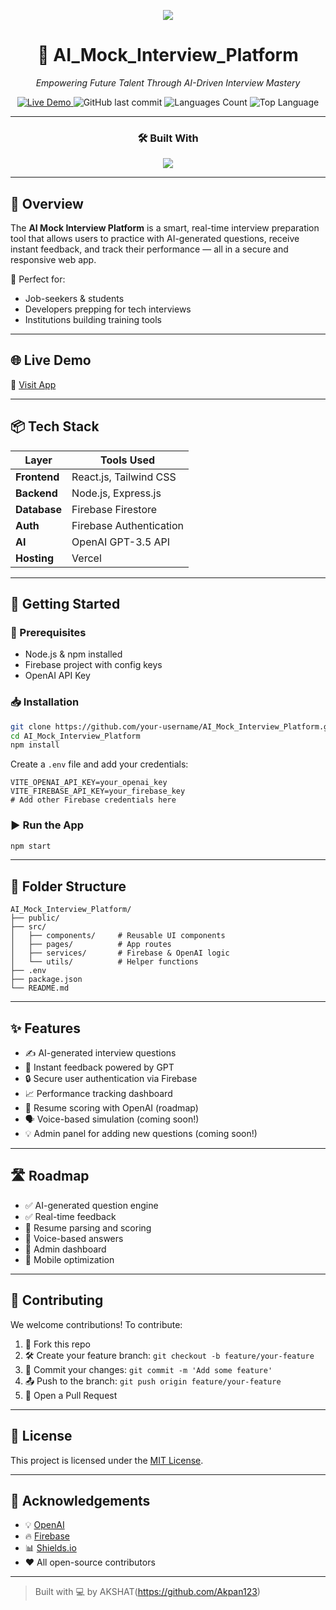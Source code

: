 <!-- Banner -->
<p align="center">
  <img src="https://readme-typing-svg.herokuapp.com/?lines=🚀+AI+Mock+Interview+Platform; Aim+your+interview+journey+with+AI!&center=true&width=440&height=50&font=Fira+Code&color=2F80ED&vCenter=true&size=22">
</p>

<div align="center">

# 🤖 AI_Mock_Interview_Platform

*Empowering Future Talent Through AI-Driven Interview Mastery*

<a href="https://ai-mock-interviews-five-flax.vercel.app/" target="_blank">
  <img alt="Live Demo" src="https://img.shields.io/badge/Live-Demo-2ea44f?style=for-the-badge&logo=vercel&logoColor=white" />
</a>
<img alt="GitHub last commit" src="https://img.shields.io/github/last-commit/Akpan123/AI_Mock_Interview_Platform?style=for-the-badge" />
<img alt="Languages Count" src="https://img.shields.io/github/languages/count/Akpan123/AI_Mock_Interview_Platform?style=for-the-badge" />
<img alt="Top Language" src="https://img.shields.io/github/languages/top/Akpan123/AI_Mock_Interview_Platform?style=for-the-badge" />

---

### 🛠️ Built With

<img src="https://skillicons.dev/icons?i=react,tailwind,nodejs,express,firebase,javascript,vercel,openai" />

</div>

---

## 📌 Overview

The **AI Mock Interview Platform** is a smart, real-time interview preparation tool that allows users to practice with AI-generated questions, receive instant feedback, and track their performance — all in a secure and responsive web app.

🧠 Perfect for:
- Job-seekers & students
- Developers prepping for tech interviews
- Institutions building training tools

---

## 🌐 Live Demo

🔗 [Visit App](https://ai-mock-interviews-five-flax.vercel.app/)

---

## 📦 Tech Stack

| Layer        | Tools Used                                      |
|--------------|--------------------------------------------------|
| **Frontend** | React.js, Tailwind CSS                          |
| **Backend**  | Node.js, Express.js                             |
| **Database** | Firebase Firestore                              |
| **Auth**     | Firebase Authentication                         |
| **AI**       | OpenAI GPT-3.5 API                              |
| **Hosting**  | Vercel                                           |

---

## 🚀 Getting Started

### 🧰 Prerequisites

- Node.js & npm installed
- Firebase project with config keys
- OpenAI API Key

### 📥 Installation

```bash
git clone https://github.com/your-username/AI_Mock_Interview_Platform.git
cd AI_Mock_Interview_Platform
npm install
````

Create a `.env` file and add your credentials:

```env
VITE_OPENAI_API_KEY=your_openai_key
VITE_FIREBASE_API_KEY=your_firebase_key
# Add other Firebase credentials here
```

### ▶️ Run the App

```bash
npm start
```

---

## 📁 Folder Structure

```
AI_Mock_Interview_Platform/
├── public/
├── src/
│   ├── components/     # Reusable UI components
│   ├── pages/          # App routes
│   ├── services/       # Firebase & OpenAI logic
│   └── utils/          # Helper functions
├── .env
├── package.json
└── README.md
```

---

## ✨ Features

* ✍️ AI-generated interview questions
* 🧠 Instant feedback powered by GPT
* 🔒 Secure user authentication via Firebase
* 📈 Performance tracking dashboard
* 📄 Resume scoring with OpenAI (roadmap)
* 🗣️ Voice-based simulation (coming soon!)
* 💡 Admin panel for adding new questions (coming soon!)

---

## 🛣️ Roadmap

* ✅ AI-generated question engine
* ✅ Real-time feedback
* 🔲 Resume parsing and scoring
* 🔲 Voice-based answers
* 🔲 Admin dashboard
* 🔲 Mobile optimization

---

## 🤝 Contributing

We welcome contributions! To contribute:

1. 🍴 Fork this repo
2. 🛠️ Create your feature branch: `git checkout -b feature/your-feature`
3. 💾 Commit your changes: `git commit -m 'Add some feature'`
4. 📤 Push to the branch: `git push origin feature/your-feature`
5. 🧃 Open a Pull Request

---

## 📜 License

This project is licensed under the [MIT License](LICENSE).

---

## 🙏 Acknowledgements

* 💡 [OpenAI](https://openai.com/)
* 🔥 [Firebase](https://firebase.google.com/)
* 📊 [Shields.io](https://shields.io/)
* ❤️ All open-source contributors

---

> Built with 💻 by AKSHAT(https://github.com/Akpan123)

```
